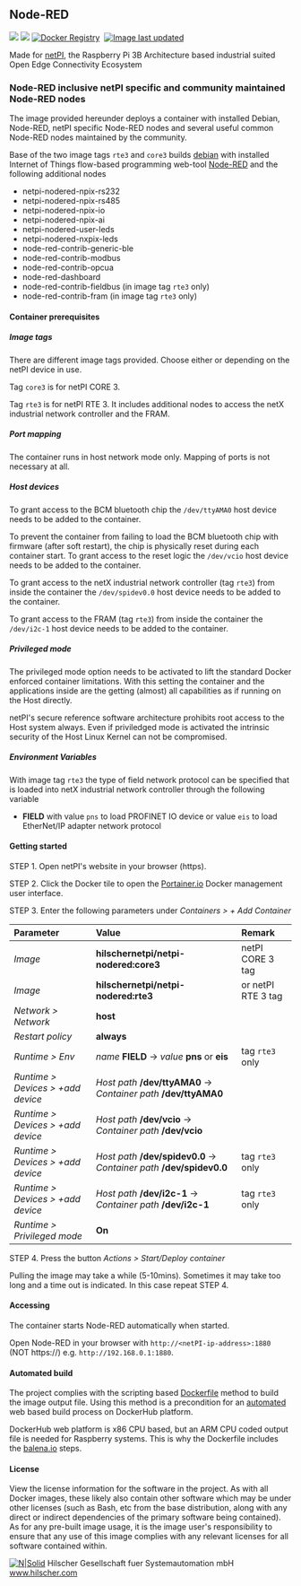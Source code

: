 ## Node-RED

[![](https://images.microbadger.com/badges/image/hilschernetpi/netpi-nodered.svg)](https://microbadger.com/images/hilschernetpi/netpi-nodered "Node-RED")
[![](https://images.microbadger.com/badges/commit/hilschernetpi/netpi-nodered.svg)](https://microbadger.com/images/hilschernetpi//netpi-nodered "Node-RED")
[![Docker Registry](https://img.shields.io/docker/pulls/hilschernetpi/netpi-nodered.svg)](https://registry.hub.docker.com/u/hilschernetpi/netpi-nodered/)&nbsp;
[![Image last updated](https://img.shields.io/badge/dynamic/json.svg?url=https://api.microbadger.com/v1/images/hilschernetpi/netpi-nodered&label=Image%20last%20updated&query=$.LastUpdated&colorB=007ec6)](http://microbadger.com/images/hilschernetpi/netpi-nodered "Image last updated")&nbsp;

Made for [netPI](https://www.netiot.com/netpi/), the Raspberry Pi 3B Architecture based industrial suited Open Edge Connectivity Ecosystem

### Node-RED inclusive netPI specific and community maintained Node-RED nodes

The image provided hereunder deploys a container with installed Debian, Node-RED, netPI specific Node-RED nodes and several useful common Node-RED nodes maintained by the community.

Base of the two image tags `rte3` and `core3` builds [debian](https://www.balena.io/docs/reference/base-images/base-images/) with installed Internet of Things flow-based programming web-tool [Node-RED](https://nodered.org/) and the following additional nodes

 * netpi-nodered-npix-rs232
 * netpi-nodered-npix-rs485
 * netpi-nodered-npix-io
 * netpi-nodered-npix-ai
 * netpi-nodered-user-leds
 * netpi-nodered-nxpix-leds
 * node-red-contrib-generic-ble
 * node-red-contrib-modbus
 * node-red-contrib-opcua
 * node-red-dashboard
 * node-red-contrib-fieldbus (in image tag `rte3` only)
 * node-red-contrib-fram (in image tag `rte3` only)

#### Container prerequisites

##### Image tags

There are different image tags provided. Choose either or depending on the netPI device in use.

Tag `core3` is for netPI CORE 3.

Tag `rte3` is for netPI RTE 3. It includes additional nodes to access the netX industrial network controller and the FRAM.

##### Port mapping

The container runs in host network mode only. Mapping of ports is not necessary at all.

##### Host devices

To grant access to the BCM bluetooth chip the `/dev/ttyAMA0` host device needs to be added to the container. 

To prevent the container from failing to load the BCM bluetooth chip with firmware (after soft restart), the chip is physically reset during each container start. To grant access to the reset logic the `/dev/vcio` host device needs to be added to the container.

To grant access to the netX industrial network controller (tag `rte3`) from inside the container the `/dev/spidev0.0` host device needs to be added to the container.

To grant access to the FRAM (tag `rte3`) from inside the container the `/dev/i2c-1` host device needs to be added to the container.

##### Privileged mode

The privileged mode option needs to be activated to lift the standard Docker enforced container limitations. With this setting the container and the applications inside are the getting (almost) all capabilities as if running on the Host directly. 

netPI's secure reference software architecture prohibits root access to the Host system always. Even if priviledged mode is activated the intrinsic security of the Host Linux Kernel can not be compromised.

##### Environment Variables

With image tag `rte3` the type of field network protocol can be specified that is loaded into netX industrial network controller through the following variable

* **FIELD** with value `pns` to load PROFINET IO device or value `eis` to load EtherNet/IP adapter network protocol

#### Getting started

STEP 1. Open netPI's website in your browser (https).

STEP 2. Click the Docker tile to open the [Portainer.io](http://portainer.io/) Docker management user interface.

STEP 3. Enter the following parameters under *Containers > + Add Container*

Parameter | Value | Remark
:---------|:------ |:------
*Image* | **hilschernetpi/netpi-nodered:core3** | netPI CORE 3 tag
*Image* | **hilschernetpi/netpi-nodered:rte3** | or netPI RTE 3 tag
*Network > Network* | **host** |
*Restart policy* | **always**
*Runtime > Env* | *name* **FIELD** -> *value* **pns** or **eis** | tag `rte3` only
*Runtime > Devices > +add device* | *Host path* **/dev/ttyAMA0** -> *Container path* **/dev/ttyAMA0** |
*Runtime > Devices > +add device* | *Host path* **/dev/vcio** -> *Container path* **/dev/vcio** |
*Runtime > Devices > +add device* | *Host path* **/dev/spidev0.0** -> *Container path* **/dev/spidev0.0** | tag `rte3` only
*Runtime > Devices > +add device* | *Host path* **/dev/i2c-1** -> *Container path* **/dev/i2c-1** | tag `rte3` only
*Runtime > Privileged mode* | **On** |

STEP 4. Press the button *Actions > Start/Deploy container*

Pulling the image may take a while (5-10mins). Sometimes it may take too long and a time out is indicated. In this case repeat STEP 4.

#### Accessing

The container starts Node-RED automatically when started.

Open Node-RED in your browser with `http://<netPI-ip-address>:1880` (NOT https://) e.g. `http://192.168.0.1:1880`. 

#### Automated build

The project complies with the scripting based [Dockerfile](https://docs.docker.com/engine/reference/builder/) method to build the image output file. Using this method is a precondition for an [automated](https://docs.docker.com/docker-hub/builds/) web based build process on DockerHub platform.

DockerHub web platform is x86 CPU based, but an ARM CPU coded output file is needed for Raspberry systems. This is why the Dockerfile includes the [balena.io](https://balena.io/blog/building-arm-containers-on-any-x86-machine-even-dockerhub/) steps.

#### License

View the license information for the software in the project. As with all Docker images, these likely also contain other software which may be under other licenses (such as Bash, etc from the base distribution, along with any direct or indirect dependencies of the primary software being contained).
As for any pre-built image usage, it is the image user's responsibility to ensure that any use of this image complies with any relevant licenses for all software contained within.

[![N|Solid](http://www.hilscher.com/fileadmin/templates/doctima_2013/resources/Images/logo_hilscher.png)](http://www.hilscher.com)  Hilscher Gesellschaft fuer Systemautomation mbH  www.hilscher.com
